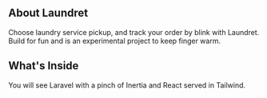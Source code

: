 ## About Laundret

Choose laundry service pickup, and track your order by blink with Laundret. Build for fun and is an experimental project to keep finger warm.

## What's Inside

You will see Laravel with a pinch of Inertia and React served in Tailwind.
